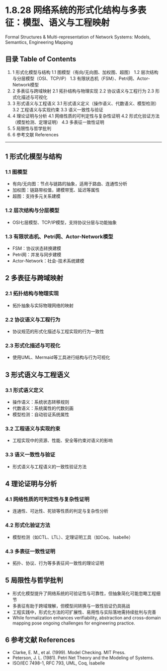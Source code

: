 # 1.8.28 网络系统的形式化结构与多表征：模型、语义与工程映射

Formal Structures & Multi-representation of Network Systems: Models, Semantics, Engineering Mapping

## 目录 Table of Contents

1. 1 形式化模型与结构
    1.1 图模型（有向/无向图、加权图、超图）
    1.2 层次结构与分层模型（OSI、TCP/IP）
    1.3 有限状态机（FSM）、Petri网、Actor-Network模型
2. 2 多表征与跨域映射
    2.1 拓扑结构与物理实现
    2.2 协议语义与工程行为
    2.3 形式化描述与可视化
3. 3 形式语义与工程语义
    3.1 形式语义定义（操作语义、代数语义、模型检测）
    3.2 工程语义与实现约束
    3.3 语义一致性与验证
4. 4 理论证明与分析
    4.1 网络性质的可判定性与复杂性证明
    4.2 形式化验证方法（模型检测、定理证明）
    4.3 多表征一致性证明
5. 5 局限性与哲学批判
6. 6 参考文献 References

---

## 1 形式化模型与结构

### 1.1 图模型

- 有向/无向图：节点与链路的抽象，适用于路由、连通性分析
- 加权图：链路带权值，建模带宽、延迟等属性
- 超图：支持多元关系建模

### 1.2 层次结构与分层模型

- OSI七层模型、TCP/IP模型，支持协议分层与功能抽象

### 1.3 有限状态机、Petri网、Actor-Network模型

- FSM：协议状态转换建模
- Petri网：并发与同步建模
- Actor-Network：社会-技术系统建模

## 2 多表征与跨域映射

### 2.1 拓扑结构与物理实现

- 拓扑抽象与实际物理网络的映射

### 2.2 协议语义与工程行为

- 协议规范的形式化描述与工程实现的行为一致性

### 2.3 形式化描述与可视化

- 使用UML、Mermaid等工具进行结构与行为可视化

## 3 形式语义与工程语义

### 3.1 形式语义定义

- 操作语义：系统状态转移规则
- 代数语义：系统属性的代数刻画
- 模型检测：自动验证系统属性

### 3.2 工程语义与实现约束

- 工程实现中的资源、性能、安全等约束对语义的影响

### 3.3 语义一致性与验证

- 形式语义与工程语义的一致性验证方法

## 4 理论证明与分析

### 4.1 网络性质的可判定性与复杂性证明

- 连通性、可达性、死锁等性质的判定与复杂性分析

### 4.2 形式化验证方法

- 模型检测（如CTL、LTL）、定理证明工具（如Coq、Isabelle）

### 4.3 多表征一致性证明

- 拓扑、协议、行为等多表征间一致性的理论证明

## 5 局限性与哲学批判

- 形式化模型提升了网络系统的可验证性与可靠性，但抽象简化可能忽略工程细节
- 多表征有助于跨域理解，但模型间转换与一致性验证仍具挑战
- 工程实践中，形式化方法的可扩展性、易用性与实际落地需持续批判与完善
- While formalization enhances verifiability, abstraction and cross-domain mapping pose ongoing challenges for engineering practice.

## 6 参考文献 References

- Clarke, E. M., et al. (1999). Model Checking. MIT Press.
- Peterson, J. L. (1981). Petri Net Theory and the Modeling of Systems.
- ISO/IEC 7498-1, RFC 793, UML, Coq, Isabelle
